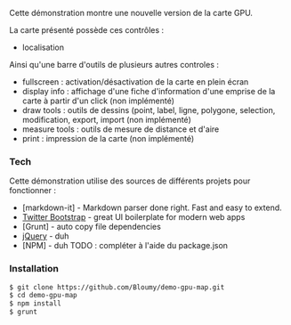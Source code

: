 Cette démonstration montre une nouvelle version de la carte GPU.

La carte présenté possède ces contrôles : 

 - localisation

Ainsi qu'une barre d'outils de plusieurs autres controles :
  - fullscreen : activation/désactivation de la carte en plein écran
  - display info : affichage d'une fiche d'information d'une emprise de la carte à partir d'un click (non implémenté)
  - draw tools : outils de dessins (point, label, ligne, polygone, selection, modification, export, import (non implémenté)
  - measure tools : outils de mesure de distance et d'aire
  - print : impression de la carte (non implémenté)


### Tech
Cette démonstration utilise des sources de différents projets pour fonctionner :

* [markdown-it] - Markdown parser done right. Fast and easy to extend.
* [Twitter Bootstrap] - great UI boilerplate for modern web apps
* [Grunt] - auto copy file dependencies
* [jQuery] - duh
* [NPM] - duh
TODO : compléter à l'aide du package.json

### Installation

```sh
$ git clone https://github.com/Bloumy/demo-gpu-map.git
$ cd demo-gpu-map
$ npm install
$ grunt
```




   [Twitter Bootstrap]: <http://twitter.github.com/bootstrap/>
   [jQuery]: <http://jquery.com>
